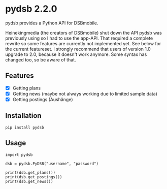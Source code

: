 # pydsb 2.2.0
pydsb provides a Python API for DSBmobile.

Heinekingmedia (the creators of DSBmobile) shut down the API pydsb was previously using so I had to use the app-API. That required a complete rewrite so some features are currently not implemented yet. See below for the current featureset.
I strongly recommend that users of version 1.0 upgrade to 2.0, because it doesn't work anymore. Some syntax has changed too, so be aware of that.

## Features

- [x] Getting plans
- [x] Getting news (maybe not always working due to limited sample data)
- [x] Getting postings (Aushänge)

## Installation

    pip install pydsb

## Usage

    import pydsb
    
    dsb = pydsb.PyDSB("username", "password")
    
    print(dsb.get_plans())
    print(dsb.get_postings())
    print(dsb.get_news())
